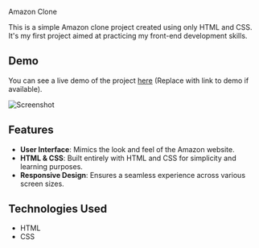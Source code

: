  Amazon Clone

This is a simple Amazon clone project created using only HTML and CSS.
It's my first project aimed at practicing my front-end development skills.

## Demo

You can see a live demo of the project [here](#) (Replace with link to demo if available).

![Screenshot](screenshot(50).png)

## Features

- **User Interface**: Mimics the look and feel of the Amazon website.
- **HTML & CSS**: Built entirely with HTML and CSS for simplicity and learning purposes.
- **Responsive Design**: Ensures a seamless experience across various screen sizes.

## Technologies Used

- HTML
- CSS


